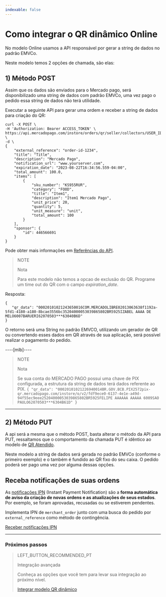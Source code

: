 ```yaml
---
indexable: false  
---
```


# Como integrar o QR dinâmico Online

No modelo Online usamos a API responsável por gerar a string de dados no padrão EMVCo.

Neste modelo temos 2 opções de chamada, são elas: 

## 1) Método POST 

Assim que os dados são enviados para o Mercado pago, será disponibilizado uma string de dados com padrão EMVCo, uma vez pago o pedido essa string de dados não terá utilidade. 

Executar a seguinte API para gerar uma ordem e receber a string de dados para criação do QR:


```curl
curl -X POST \
-H 'Authorization: Bearer ACCESS_TOKEN' \
https://api.mercadopago.com/instore/orders/qr/seller/collectors/USER_ID/pos/EXTERNAL_POINT_OF_SALE_ID/qrs \
-d \
{
    "external_reference": "order-id-1234",
    "title": "Title",
    "description": "Mercado Pago",
    "notification_url": "www.yourserver.com",
    "expiration_date": "2023-08-22T16:34:56.559-04:00",
    "total_amount": 100.0,
    "items": [
        {
            "sku_number": "KS955RUR",
            "category": "FOOD",
            "title": "Item1",
            "description": "Item1 Mercado Pago",
            "unit_price": 20,
            "quantity": 5,
            "unit_measure": "unit",
            "total_amount": 100
        }
    ],
    "sponsor": {
        "id": 446566691
    }
}
```
Pode obter mais informações em [Referências do API](https://www.mercadopago[FAKER][URL][DOMAIN]/developers/es/reference/instore_orders_v2/_instore_qr_seller_collectors_user_id_stores_external_store_id_pos_external_pos_id_orders/put/).

> NOTE
> 
> Nota
> 
> Para este modelo não temos a opcao de exclusão do QR. Programe um time out do QR com o campo *expiration_date*. 


Resposta:

```
{
   "qr_data": "00020101021243650016COM.MERCADOLIBRE02013063638f1192a-5fd1-4180-a180-8bcae3556bc35204000053039865802BR5925IZABEL AAAA DE MELO6007BARUERI62070503***63040B6D"
}
```

O retorno será uma String no padrão EMVCO, utilizando um gerador de QR  ou convertendo esses dados em QR através de sua aplicação,  será possível realizar o pagamento do pedido.

----[mlb]----
> NOTE
> 
> Nota
> 
> Se sua conta do MERCADO PAGO possui uma chave de PIX configurada, a estrutura da string de dados terá dados referente ao PIX.
>`{
   "qr_data": "00020101021226940014BR.GOV.BCB.PIX2572pix-qr.mercadopago.com/instore/o/v2/fdf9ece0-6137-4e1e-a49d-94f55ec9eee25204000053039865802BR5925FELIPE AAAAAA AAAAA 6009SAO PAULO62070503***6304B61D"
}`
------------

## 2) Método PUT 

A api será a mesma que o método POST, basta alterar o método da API para PUT, ressaltamos que o comportamento da chamada PUT é idêntico ao modelo de [QR Atendido](https://www.mercadopago[FAKER][URL][DOMAIN]/developers/es/guides/in-person-payments/qr-code/qr-attended-part-b).

Neste modelo a string de dados será gerada no padrão EMVCo (conforme o primeiro exemplo) e o também é fundido ao QR fixo do seu caixa. O pedido poderá ser pago uma vez por alguma dessas opções.

## Receba notificações de suas ordens 

As [notificações IPN](https://www.mercadopago.com.br/developers/pt/guides/notifications/ipn/) (Instant Payment Notification) são a **forma automática de aviso da criação de novas ordens e as atualizações de seus estados**. Por exemplo, se foram aprovadas, recusadas ou se estiverem pendentes. 

Implementa IPN de `merchant_order` junto com uma busca do pedido por `external_reference` como método de contingência.

<a href="https://www.mercadopago.com.ar/developers/pt/guides/notifications/ipn/" target="_blank"> Receber notificações IPN </a>


---
### Próximos passos


> LEFT_BUTTON_RECOMMENDED_PT
>
> Integração avançada
>
> Conheça as opções que você tem para levar sua integração ao próximo nível.
>
> [Integrar modelo QR dinâmico](https://www.mercadopago[FAKER][URL][DOMAIN]/developers/pt/guides/in-person-payments/qr-code/advanced-integration/)
